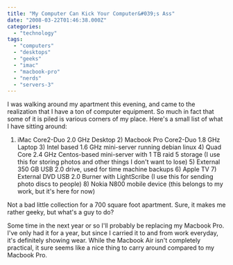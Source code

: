 ```yaml
---
title: "My Computer Can Kick Your Computer&#039;s Ass"
date: "2008-03-22T01:46:38.000Z"
categories: 
  - "technology"
tags: 
  - "computers"
  - "desktops"
  - "geeks"
  - "imac"
  - "macbook-pro"
  - "nerds"
  - "servers-3"
---
```


I was walking around my apartment this evening, and came to the realization that I have a ton of computer equipment. So much in fact that some of it is piled is various corners of my place. Here's a small list of what I have sitting around:

1) iMac Core2-Duo 2.0 GHz Desktop 2) Macbook Pro Core2-Duo 1.8 GHz Laptop 3) Intel based 1.6 GHz mini-server running debian linux 4) Quad Core 2.4 GHz Centos-based mini-server with 1 TB raid 5 storage (I use this for storing photos and other things I don't want to lose) 5) External 350 GB USB 2.0 drive, used for time machine backups 6) Apple TV 7) External DVD USB 2.0 Burner with LightScribe (I use this for sending photo discs to people) 8) Nokia N800 mobile device (this belongs to my work, but it's here for now)

Not a bad little collection for a 700 square foot apartment. Sure, it makes me rather geeky, but what's a guy to do?

Some time in the next year or so I'll probably be replacing my Macbook Pro. I've only had it for a year, but since I carried it to and from work everyday, it's definitely showing wear. While the Macbook Air isn't completely practical, it sure seems like a nice thing to carry around compared to my Macbook Pro.
